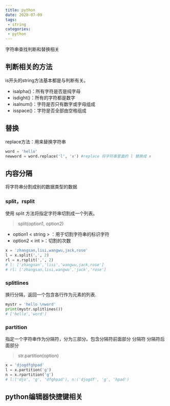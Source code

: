 ```yaml
---
title: python
date: 2020-07-09
tags:
 - string
categories: 
 - python
---
```

字符串查找判断和替换相关
<!--more-->

## 判断相关的方法
is开头的string方法基本都是与判断有关。

- isalpha()：所有字符是否是纯字母
- isdight()：所有的字符都是数字
- isalnum()：字符是否只有数字或字母组成
- isspace()：字符是否全部由空格组成

## 替换
replace方法：用来替换字符串
```python
word = 'hello'
newword = word.replace('l', 'x') #replace 将字符串里面的 l 替换成 x
```

## 内容分隔
将字符串分割成别的数据类型的数据
### split，rsplit
使用 split 方法将指定字符串切割成一个列表。
> split(option1, option2) 

- option1 < string > ：用于切割字符串的标识字符
- option2 < int >：切割的次数
```python
x = 'zhangsan,lisi,wangwu,jack,rose'
l = x.split(',', 2)
rl = x.rsplit(',', 2)
# l: ['zhangsan','lisi','wangwu,jack,rose']
# rl: ['zhangsan,lisi,wangwu','jack','rose']
```
### splitlines
换行分隔，返回一个包含各行作为元素的列表.
```python
mystr = 'hello \nword'
print(mystr.splitlines())
# ['hello','word']
```
### partition
指定一个字符串作为分隔符，分为三部分。包含分隔符前面部分 分隔符 分隔符后面部分
> str.partition(option)
```python
x = 'djogdfghpad'
l = x.partition('g')
n = x.rpartition('g')
# l:('djo', 'g', 'dfghpad'), n:('djogdf', 'g', 'hpad')
```

## python编辑器快捷键相关
